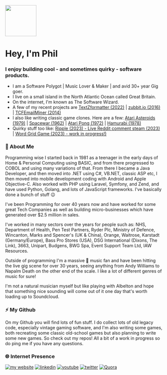 <img src="https://github.com/philspil66/philspil66/assets/14840708/4025214b-5023-41f2-82d0-77164ae73937" width="100" height="100">

# Hey, I'm Phil

### I enjoy building cool - and sometimes quirky - software products. ###

- I am a Software Polygot | Music Lover & Maker | and avid 30+ year Gig goer.
- I live on a small island in the North Atlantic Ocean called Great Britain.
- On the internet, I'm known as The Software Wizard.
- A few of my recent projects are [TextZformatter (2022)](https://textzformatter.com) | [zubbit.io (2016)](https://zubbit.io) | [TCFEmailMiner (2014)](https://tcfemailminer.com)
- I also like writing classic game clones. Here are a few: [Atari Asteroids (1979)](https://philspilsbury.com/asteroids) | [Spacewar (1962)](https://philspilsbury.com/spacewar) | [Atari Pong (1972)](https://philspilsbury.com/pong) | [Hamurabi (1978)](https://philspilsbury.com/hamurabi)
- Quirky stuff too like: [Ripple (2023) - Live Reddit comment steam (2023)](https://philspilsbury.com/ripple) | [Word Grid Game (2023) - work in progress!)](https://philspilsbury.com/word-grid)

### 💾 About Me

Programming wise I started back in 1981 as a teenager in the early days of Home & Personal Computing using BASIC, and from there progressed to COBOL and using many variations of that. From there I became a Java Developer, and then moved into .NET using C#, VB.NET, classic ASP etc, I then moved into mobile development coding with Android and Apple Objective-C. Also worked with PHP using Laravel, Symfony, and Zend, and have used Python, Golang, and lots of JavaScript frameworks. I've basically done a bunch of stuff 😉

I've been Programming for over 40 years now and have worked for some great Tech Companies as well as building micro-businesses which have generated over $2.5 million in sales.

I've worked in many sectors over the years for people such as:
NHS, Department of Health, Pen Test Partners, Ryder Plc, Ministry of Defence, Wincanton, Marks and Spencer's (UK & China), Orange, Waitrose, Karstadt (Germany/Europe), Bass Pro Stores (USA), DSG International (Dixons, The Link), 3663, Unipart, Budgens, BWG Spa, Event Support Team Ltd, IAW Resources.

Outside of programming I'm a massive 🎸 music fan and have been hitting the live gig scene for over 30 years, seeing anything from Andy Williams to Napalm Death on the other end of the scale. I like a lot of different genres of music for sure! 

I'm not a natural musician myself but like playing with Albelton and hope that something nice sounding will come out of it one day that's worth loading up to Soundcloud. 

### ⚡ My Github

On my Github you will find lots of fun stuff. I do collect lots of old legacy code, especially vintage gaming software, and I'm also writing some games, both recreating some classic old-school games but also planning to write some new games. So check out my repos! All a bit of a work in progress so do ping me if you have any questions.

### 🌐 Internet Presence 
[![my website](https://img.shields.io/badge/my%20website-8A2BE2?style=for-the-badge&logo=ko-fi&logoColor=white)](https://philspilsbury.com)
[![linkedin](https://img.shields.io/badge/LinkedIn-0A66C2?style=for-the-badge&logo=LinkedIn&logoColor=white)](https://www.linkedin.com/in/philspilsbury)
[![youtube](https://img.shields.io/badge/YouTube-FF0000?style=for-the-badge&logo=youtube&logoColor=white)](https://www.youtube.com/@PhilSpilsbury)
[![twitter](https://img.shields.io/badge/Twitter-1DA1F2?style=for-the-badge&logo=twitter&logoColor=white)](https://twitter.com/philspil66)
[![Quora](https://img.shields.io/badge/Quora-%23B92B27.svg?style=for-the-badge&logo=Quora&logoColor=white)](https://www.quora.com/profile/Phil-Spilsbury-1)

